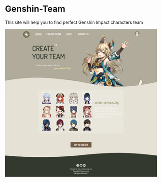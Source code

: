 # Genshin-Team
This site will help you to find perfect Genshin Impact characters team

![My image](src/assets/main-page-design.png)
